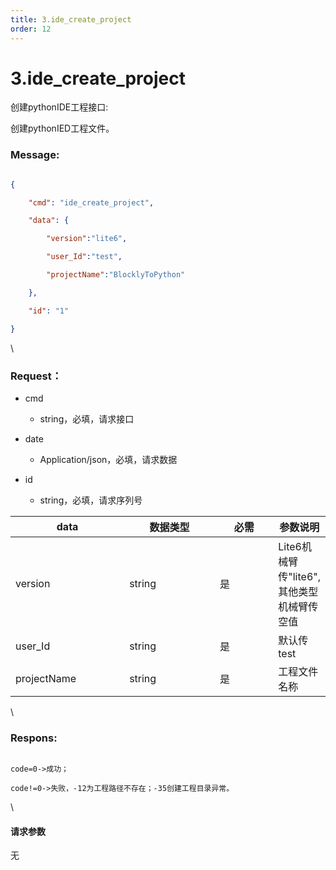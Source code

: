 ```yaml
---
title: 3.ide_create_project
order: 12
---
```

# 3.ide\_create\_project



 



创建pythonIDE工程接口:

创建pythonIED工程文件。



### Message:  



```json

{

    "cmd": "ide_create_project",

    "data": {

        "version":"lite6",

        "user_Id":"test",

        "projectName":"BlocklyToPython"

    },

    "id": "1"

}

```



\





### Request：    



* cmd

  * string，必填，请求接口

* date

  * Application/json，必填，请求数据

* id

  * string，必填，请求序列号



<table><thead><tr><th width="167">data</th><th width="130">数据类型</th><th width="78">必需</th><th>参数说明</th></tr></thead><tbody><tr><td>version</td><td>string</td><td>是</td><td>Lite6机械臂传"lite6",其他类型机械臂传空值</td></tr><tr><td>user_Id</td><td>string</td><td>是</td><td>默认传test</td></tr><tr><td>projectName</td><td>string</td><td>是</td><td>工程文件名称</td></tr></tbody></table>



\





### Respons:     



```

code=0->成功；

code!=0->失败，-12为工程路径不存在；-35创建工程目录异常。

```



\





#### 请求参数



无
